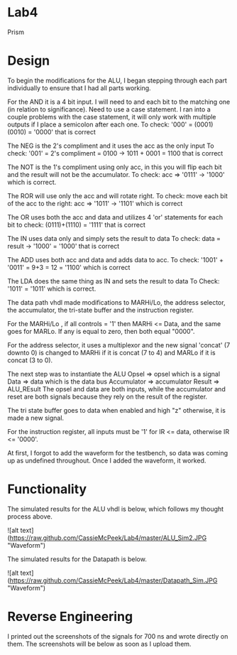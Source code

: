 Lab4
====

Prism


# Design
To begin the modifications for the ALU, I began stepping through each part individually to ensure that I had all parts working.

  For the AND it is a 4 bit input. I will need to and each bit to the matching one (in relation to significance). Need to use a case statement.
  I ran into a couple problems with the case statement, it will only work with multiple outputs if I place a semicolon after each one.
  To check: '000' = (0001)(0010) = '0000' that is correct
  
  The NEG is the 2's compliment and it uses the acc as the only input
  To check: '001' = 2's compliment = 0100 -> 1011 + 0001 = 1100 that is correct
  
  The NOT is the 1's compliment using only acc, in this you will flip each bit and the result will not be the accumulator.
  To check: acc => '0111' -> '1000' which is correct.
  
  The ROR will use only the acc and will rotate right.
  To check: move each bit of the acc to the right: acc => '1011' -> '1101' which is correct
  
  The OR uses both the acc and data and utilizes 4 'or' statements for each bit
  to check: (0111)+(1110) = '1111' that is correct
  
  The IN uses data only and simply sets the result to data
  To check: data = result -> '1000' = '1000' that is correct
  
  The ADD uses both acc and data and adds data to acc.
  To check: '1001' + '0011' = 9+3 = 12 = '1100' which is correct
  
  The LDA does the same thing as IN and sets the result to data
  To Check: '1011' = '1011' which is correct. 
  


The data path vhdl made modifications to MARHi/Lo, the address selector, the accumulator, the tri-state buffer and the instruction register. 

  For the MARHi/Lo , if all controls = '1' then MARHi <= Data, and the same goes for MARLo. If any is equal to zero, then both equal "0000". 
  
  For the address selector, it uses a multiplexor and the new signal 'concat' (7 downto 0) is changed to MARHi if it is concat (7 to 4) and MARLo if it is concat (3 to 0). 
  
  The next step was to instantiate the ALU
    Opsel => opsel which is a signal
    Data => data which is the data bus
    Accumulator => accumulator
    Result => ALU_REsult
        The opsel and data are both inputs, while the accumulator and reset are both signals because they rely on         the result of the register.
        
  The tri state buffer goes to data when enabled and high "z" otherwise, it is made a new signal. 
  
  For the instruction register, all inputs must be '1' for IR <= data, otherwise IR <= '0000'.
  
  At first, I forgot to add the waveform for the testbench, so data was coming up as undefined throughout. Once I added the waveform, it worked. 


# Functionality

The simulated results for the ALU vhdl is below, which follows my thought process above.

![alt text] (https://raw.github.com/CassieMcPeek/Lab4/master/ALU_Sim2.JPG "Waveform")

The simulated results for the Datapath is below.

![alt text] (https://raw.github.com/CassieMcPeek/Lab4/master/Datapath_Sim.JPG "Waveform")




# Reverse Engineering

I printed out the screenshots of the signals for 700 ns and wrote directly on them. The screenshots will be below as soon as I upload them. 
